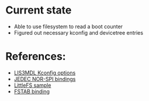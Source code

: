 # Current state
- Able to use filesystem to read a boot counter
- Figured out necessary kconfig and devicetree entries

# References:
- [LIS3MDL Kconfig options](https://docs.zephyrproject.org/latest/kconfig.html#!CONFIG_LIS3MDL)
- [JEDEC NOR-SPI bindings](https://docs.zephyrproject.org/latest/build/dts/api/bindings/mtd/jedec%2Cspi-nor.html#std-dtcompatible-jedec-spi-nor)
- [LittleFS sample](https://github.com/zephyrproject-rtos/zephyr/tree/main/samples/subsys/fs/littlefs)
- [FSTAB binding](https://docs.zephyrproject.org/latest/build/dts/api/bindings/fs/zephyr,fstab,littlefs.html)
